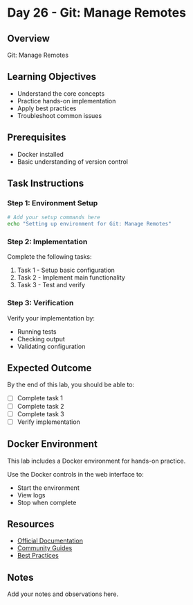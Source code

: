 # Day 26 - Git: Manage Remotes

## Overview
Git: Manage Remotes

## Learning Objectives
- Understand the core concepts
- Practice hands-on implementation
- Apply best practices
- Troubleshoot common issues

## Prerequisites
- Docker installed
- Basic understanding of version control

## Task Instructions

### Step 1: Environment Setup
```bash
# Add your setup commands here
echo "Setting up environment for Git: Manage Remotes"
```

### Step 2: Implementation
Complete the following tasks:
1. Task 1 - Setup basic configuration
2. Task 2 - Implement main functionality
3. Task 3 - Test and verify

### Step 3: Verification
Verify your implementation by:
- Running tests
- Checking output
- Validating configuration

## Expected Outcome
By the end of this lab, you should be able to:
- [ ] Complete task 1
- [ ] Complete task 2
- [ ] Complete task 3
- [ ] Verify implementation

## Docker Environment
This lab includes a Docker environment for hands-on practice.

Use the Docker controls in the web interface to:
- Start the environment
- View logs
- Stop when complete

## Resources
- [Official Documentation](#)
- [Community Guides](#)
- [Best Practices](#)

## Notes
Add your notes and observations here.
